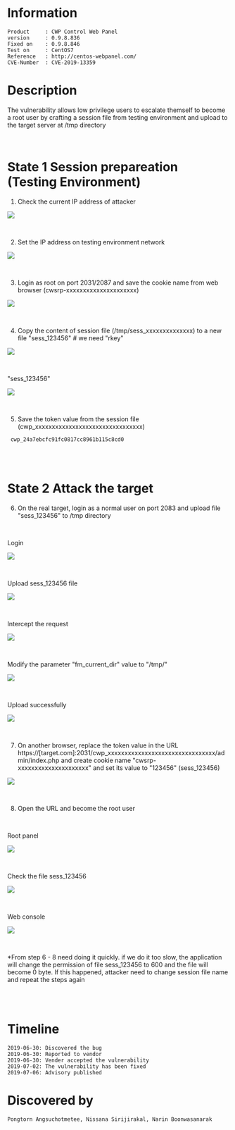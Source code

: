 
# Information
```
Product     : CWP Control Web Panel
version     : 0.9.8.836
Fixed on    : 0.9.8.846
Test on     : CentOS7
Reference   : http://centos-webpanel.com/
CVE-Number  : CVE-2019-13359
```


# Description

The vulnerability allows low privilege users to escalate themself to become a root user by crafting a session file from testing environment and upload to the target server at /tmp directory

<br>

# State 1 Session prepareation (Testing Environment)
1. Check the current IP address of attacker

<kbd>![](resources/cve-2019-13359.md/2019-07-06-11-27-02.png)</kbd>

<br>

2. Set the IP address on testing environment network

<kbd>![](resources/cve-2019-13359.md/2019-07-06-11-27-15.png)</kbd>

<br>

3. Login as root on port 2031/2087 and save the cookie name from web browser (cwsrp-xxxxxxxxxxxxxxxxxxxxx)

<kbd>![](resources/cve-2019-13359.md/2019-07-06-11-27-37.png)</kbd>

<br>

4. Copy the content of session file (/tmp/sess_xxxxxxxxxxxxxx) to a new file "sess_123456"                  # we need "rkey"

<kbd>![](resources/cve-2019-13359.md/2019-07-06-11-30-40.png)</kbd>

<br>

"sess_123456"

<kbd>![](resources/cve-2019-13359.md/2019-07-06-12-09-38.png)</kbd>

<br>

5. Save the token value from the session file (cwp_xxxxxxxxxxxxxxxxxxxxxxxxxxxxxxxx)

```
 cwp_24a7ebcfc91fc0817cc8961b115c8cd0
```

<br><br>

# State 2 Attack the target

6. On the real target, login as a normal user on port 2083 and upload file "sess_123456" to /tmp directory

<br>

Login

<kbd>![](resources/cve-2019-13359.md/2019-07-06-11-33-00.png)</kbd>

<br>

Upload sess_123456 file

<kbd>![](resources/cve-2019-13359.md/2019-07-06-11-33-24.png)</kbd>

<br>

Intercept the request

<kbd>![](resources/cve-2019-13359.md/2019-07-06-11-34-01.png)</kbd>

<br>

Modify the parameter "fm_current_dir" value to "/tmp/"

<kbd>![](resources/cve-2019-13359.md/2019-07-06-11-34-35.png)</kbd>

<br>

Upload successfully

<kbd>![](resources/cve-2019-13359.md/2019-07-06-11-34-55.png)</kbd>

<br>

7. On another browser, replace the token value in the URL https://[target.com]:2031/cwp_xxxxxxxxxxxxxxxxxxxxxxxxxxxxxxxx/admin/index.php and create cookie name "cwsrp-xxxxxxxxxxxxxxxxxxxxx" and set its value to "123456" (sess_123456)

<kbd>![](resources/cve-2019-13359.md/2019-07-06-11-38-27.png)</kbd>

<br>

8.  Open the URL and become the root user

<br>

Root panel

<kbd>![](resources/cve-2019-13359.md/2019-07-06-11-39-17.png)</kbd>

<br>

Check the file sess_123456

<kbd>![](resources/cve-2019-13359.md/2019-07-06-11-40-00.png)</kbd>

<br>

Web console

<kbd>![](resources/cve-2019-13359.md/2019-07-06-11-48-39.png)</kbd>

<br>

*From step 6 - 8 need doing it quickly. if we do it too slow, the application will change the permission of file sess_123456 to 600 and the file will become 0 byte. If this happened, attacker need to change session file name and repeat the steps again

<br><br>


# Timeline
```
2019-06-30: Discovered the bug
2019-06-30: Reported to vendor
2019-06-30: Vender accepted the vulnerability
2019-07-02: The vulnerability has been fixed
2019-07-06: Advisory published
```

# Discovered by
```
Pongtorn Angsuchotmetee, Nissana Sirijirakal, Narin Boonwasanarak
```